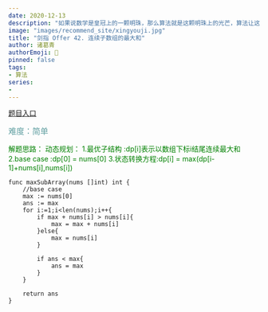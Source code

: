 ```yaml
---
date: 2020-12-13
description: "如果说数学是皇冠上的一颗明珠，那么算法就是这颗明珠上的光芒，算法让这颗明珠更加熠熠生辉，为科技进步和社会发展照亮了前进的路"
image: "images/recommend_site/xingyouji.jpg"
title: "剑指 Offer 42. 连续子数组的最大和"
author: 诸葛青
authorEmoji: 🎅
pinned: false
tags:
- 算法
series:
-  
---
```

[题目入口](https://leetcode-cn.com/problems/lian-xu-zi-shu-zu-de-zui-da-he-lcof/)

<font color=CadetBlue size=3 >难度：简单</font>

<font color=#008000>解题思路：
动态规划：
1.最优子结构 :dp[i]表示以数组下标i结尾连续最大和
2.base case :dp[0] = nums[0]
3.状态转换方程:dp[i] = max(dp[i-1]+nums[i],nums[i])
</font>

```golang
func maxSubArray(nums []int) int {
    //base case
    max := nums[0]
    ans := max
    for i:=1;i<len(nums);i++{
        if max + nums[i] > nums[i]{
            max = max + nums[i]
        }else{
            max = nums[i]
        }

        if ans < max{
            ans = max
        }
    }

    return ans
}
```